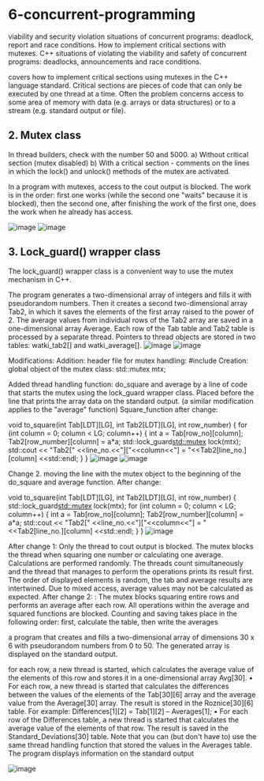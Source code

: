 # 6-concurrent-programming
viability and security violation situations of concurrent programs: deadlock, report and race conditions. How to implement critical sections with mutexes. C++
situations of violating the viability and safety of concurrent programs: deadlocks, announcements and race conditions.

covers how to implement critical sections using mutexes in the C++ language standard. Critical sections are pieces of code that can only be executed by one thread at a time. Often the problem concerns access to some area of memory with data (e.g. arrays or data structures) or to a stream (e.g. standard output or file).
 
## 2. Mutex class
In thread builders, check with the number 50 and 5000.
a) Without critical section (mutex disabled)
b) With a critical section - comments on the lines in which the lock() and unlock() methods of the mutex are activated.

In a program with mutexes, access to the cout output is blocked. The work is in the order: first one works (while the second one "waits" because it is blocked), then the second one, after finishing the work of the first one, does the work when he already has access.

![image](https://github.com/AsiaEwa/6-concurrent-programming/assets/101841759/5e28b94a-4211-4433-aec0-4b39d6d12fb2)
![image](https://github.com/AsiaEwa/6-concurrent-programming/assets/101841759/f3c79c98-9aca-4ba6-a051-e55e626b7145)

## 3. Lock_guard() wrapper class
The lock_guard() wrapper class is a convenient way to use the mutex mechanism in C++.

The program generates a two-dimensional array of integers and fills it with pseudorandom numbers. Then it creates a second two-dimensional array Tab2, in which it saves the elements of the first array raised to the power of 2. The average values from individual rows of the Tab2 array are saved in a one-dimensional array Average.
Each row of the Tab table and Tab2 table is processed by a separate thread. Pointers to thread objects are stored in two tables: watki_tab2[] and watki_average[].
![image](https://github.com/AsiaEwa/6-concurrent-programming/assets/101841759/492b3519-8cc4-4d1f-8283-70a76020bc20)
![image](https://github.com/AsiaEwa/6-concurrent-programming/assets/101841759/6cdc115b-781a-485a-a77b-11edd2486fd5)

Modifications:
Addition:
header file for mutex handling:
#include <mutex>
Creation:
global object of the mutex class:
std::mutex mtx;

Added thread handling function: do_square and average by a line of code that starts the mutex using the lock_guard wrapper class.
Placed before the line that prints the array data on the standard output. (a similar modification applies to the "average" function) Square_function after change:

void to_square(int Tab[LDT][LG], int Tab2[LDT][LG], int row_number)
{
for (int column = 0; column < LG; column++) {
int a = Tab[row_no][column];
Tab2[row_number][column] = a*a;
std::lock_guard<std::mutex> lock(mtx);
std::cout << "Tab2[" <<line_no.<<"]["<<column<<"] = "<<Tab2[line_no.][column] <<std::endl;
}
}
![image](https://github.com/AsiaEwa/6-concurrent-programming/assets/101841759/c912067b-3d52-4767-ab13-c845700f3893)
![image](https://github.com/AsiaEwa/6-concurrent-programming/assets/101841759/c4c83930-fc21-4f38-8f63-97e8ae8c7999)

Change 2.
moving the line with the mutex object to the beginning of the do_square and average function.
After change:

void to_square(int Tab[LDT][LG], int Tab2[LDT][LG], int row_number)
{
std::lock_guard<std::mutex> lock(mtx);
for (int column = 0; column < LG; column++) {
int a = Tab[row_no][column];
Tab2[row_number][column] = a*a;
std::cout << "Tab2[" <<line_no.<<"]["<<column<<"] = "<<Tab2[line_no.][column] <<std::endl;
}
}
![image](https://github.com/AsiaEwa/6-concurrent-programming/assets/101841759/d37b30cd-7d2b-4d01-893f-36716179d69d)

After change 1: Only the thread to cout output is blocked. The mutex blocks the thread when squaring one number or calculating one average. Calculations are performed randomly. The threads count simultaneously and the thread that manages to perform the operations prints its result first. The order of displayed elements is random, the tab and average results are intertwined. Due to mixed access, average values may not be calculated as expected.
After change 2: : The mutex blocks squaring entire rows and performs an average after each row. All operations within the average and squared functions are blocked. Counting and saving takes place in the following order: first, calculate the table, then write the averages

a program that creates and fills a two-dimensional array of dimensions 30 x 6 with pseudorandom numbers from 0 to 50. The generated array is displayed on the standard output.

for each row, a new thread is started, which calculates the average value of the elements of this row and stores it in a one-dimensional array Avg[30].
• For each row, a new thread is started that calculates the differences between the values of the elements of the Tab[30][6] array and the average value from the Average[30] array. The result is stored in the Roznice[30][6] table. For example: Differences[1][2] = Tab[1][2] – Averages[1];
• For each row of the Differences table, a new thread is started that calculates the average value of the elements of that row. The result is saved in the Standard_Deviations[30] table. Note that you can (but don't have to) use the same thread handling function that stored the values in the Averages table.
The program displays information on the standard output

![image](https://github.com/AsiaEwa/6-concurrent-programming/assets/101841759/4f61f65f-270f-416b-a49f-c4a98f7caf2a)
